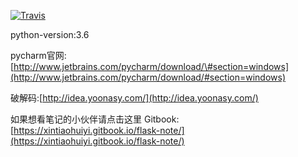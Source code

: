   
[![Travis](https://img.shields.io/badge/心跳回忆-flask笔记-brightgreen.svg)](https://xintiaohuiyi.gitbook.io/flask-note/)

python-version:3.6

pycharm官网:[http://www.jetbrains.com/pycharm/download/\#section=windows](http://www.jetbrains.com/pycharm/download/#section=windows)

破解码:[http://idea.yoonasy.com/](http://idea.yoonasy.com/)

如果想看笔记的小伙伴请点击这里 Gitbook:[https://xintiaohuiyi.gitbook.io/flask-note/](https://xintiaohuiyi.gitbook.io/flask-note/)



